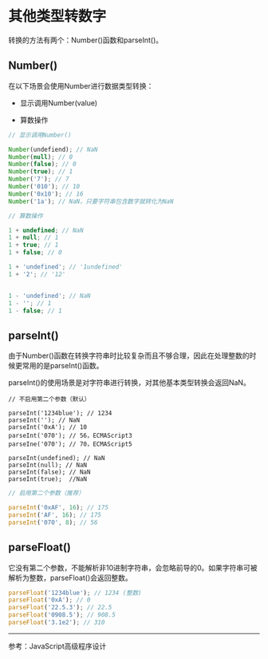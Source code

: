 # 其他类型转数字

转换的方法有两个：Number()函数和parseInt()。

## Number()

在以下场景会使用Number进行数据类型转换：

- 显示调用Number(value)

- 算数操作

```js
// 显示调用Number()

Number(undefiend); // NaN
Number(null); // 0
Number(false); // 0
Number(true); // 1
Number('7'); // 7
Number('010'); // 10
Number('0x10'); // 16
Number('1a'); // NaN，只要字符串包含数字就转化为NaN
```

```js
// 算数操作

1 + undefined; // NaN
1 + null; // 1
1 + true; // 1
1 + false; // 0

1 + 'undefined'; // '1undefined'
1 + '2'; // '12'


1 - 'undefined'; // NaN
1 - ''; // 1
1 - false; // 1
```

## parseInt()

由于Number()函数在转换字符串时比较复杂而且不够合理，因此在处理整数的时候更常用的是parseInt()函数。

parseInt()的使用场景是对字符串进行转换，对其他基本类型转换会返回NaN。

```
// 不启用第二个参数（默认）

parseInt('1234blue'); // 1234
parseInt(''); // NaN
parseInt('0xA'); // 10
parseInt('070'); // 56，ECMAScript3
parseIne('070'); // 70，ECMAScript5

parseInt(undefined); // NaN
parseInt(null); // NaN
parseInt(false); // NaN
parseInt(true);  //NaN
```

```js
// 启用第二个参数（推荐）

parseInt('0xAF', 16); // 175
parseInt('AF', 16); // 175
parseInt('070', 8); // 56
```

## parseFloat()

它没有第二个参数，不能解析非10进制字符串，会忽略前导的0。如果字符串可被解析为整数，parseFloat()会返回整数。

```js
parseFloat('1234blue'); // 1234 (整数)
parseFloat('0xA'); // 0
parseFloat('22.5.3'); // 22.5
parseFloat('0908.5'); // 908.5
parseFloat('3.1e2'); // 310
```

---

参考：JavaScript高级程序设计